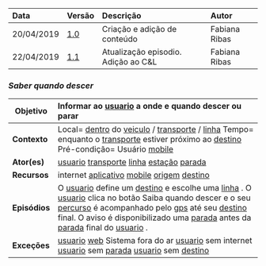 |Data|Versão|Descrição|Autor|
|:---|:---|:---|:---|
|20/04/2019|[1.0](https://github.com/Andre-Eduardo/2019.1-Requisitos-Moovit/tree/master/cenarios/versao%20cenarios%201.0)|Criação e adição de conteúdo|Fabiana Ribas|
|22/04/2019|[1.1](https://github.com/Andre-Eduardo/2019.1-Requisitos-Moovit/tree/master/cenarios/versao%20cenarios%201.1)|Atualização episodio. Adição ao C&L|Fabiana Ribas|


### ***<a name="Saber Quando Descer">Saber quando descer</a>***

|**Objetivo**|Informar ao [usuario](https://github.com/Andre-Eduardo/2019.1-Requisitos-Moovit/wiki/L65-Usu%C3%A1rio) a onde e  quando descer ou parar |
|--|:--|
|**Contexto**|Local= [dentro](https://github.com/Andre-Eduardo/2019.1-Requisitos-Moovit/wiki/L01---a-bordo) do [veiculo](https://github.com/Andre-Eduardo/2019.1-Requisitos-Moovit/wiki/L66-Veiculo) / [transporte](https://github.com/Andre-Eduardo/2019.1-Requisitos-Moovit/wiki/L63---transporte) / [linha](https://github.com/Andre-Eduardo/2019.1-Requisitos-Moovit/wiki/L27---linha) Tempo= enquanto o [transporte](https://github.com/Andre-Eduardo/2019.1-Requisitos-Moovit/wiki/L63---transporte) estiver próximo ao [destino](https://github.com/Andre-Eduardo/2019.1-Requisitos-Moovit/wiki/L14---destino) Pré-condição= Usuário [mobile](https://github.com/Andre-Eduardo/2019.1-Requisitos-Moovit/wiki/L03---aplica%C3%A7ao-mobile) |
|**Ator(es)**|[usuario](https://github.com/Andre-Eduardo/2019.1-Requisitos-Moovit/wiki/L65-Usu%C3%A1rio) [transporte](https://github.com/Andre-Eduardo/2019.1-Requisitos-Moovit/wiki/L63---transporte) [linha](https://github.com/Andre-Eduardo/2019.1-Requisitos-Moovit/wiki/L27---linha) [estação](https://github.com/Andre-Eduardo/2019.1-Requisitos-Moovit/wiki/L18---esta%C3%A7%C3%A3o) [parada](https://github.com/Andre-Eduardo/2019.1-Requisitos-Moovit/wiki/L41---parada) |
|**Recursos**|internet [aplicativo](https://github.com/Andre-Eduardo/2019.1-Requisitos-Moovit/wiki/L03---aplica%C3%A7ao-mobile) [mobile](https://github.com/Andre-Eduardo/2019.1-Requisitos-Moovit/wiki/L03---aplica%C3%A7ao-mobile) [origem](https://github.com/Andre-Eduardo/2019.1-Requisitos-Moovit/wiki/L40---origem) [destino](https://github.com/Andre-Eduardo/2019.1-Requisitos-Moovit/wiki/L14---destino) |
|**Episódios**|O [usuario](https://github.com/Andre-Eduardo/2019.1-Requisitos-Moovit/wiki/L65-Usu%C3%A1rio) define um [destino](https://github.com/Andre-Eduardo/2019.1-Requisitos-Moovit/wiki/L14---destino) e escolhe uma [linha](https://github.com/Andre-Eduardo/2019.1-Requisitos-Moovit/wiki/L27---linha) . O [usuario](https://github.com/Andre-Eduardo/2019.1-Requisitos-Moovit/wiki/L65-Usu%C3%A1rio) clica no botão Saiba quando descer e o seu [percurso](https://github.com/Andre-Eduardo/2019.1-Requisitos-Moovit/wiki/L50---percurso) é acompanhado pelo [gps](https://github.com/Andre-Eduardo/2019.1-Requisitos-Moovit/wiki/L21---gps) até seu [destino](https://github.com/Andre-Eduardo/2019.1-Requisitos-Moovit/wiki/L14---destino) final. O aviso é disponibilizado uma [parada](https://github.com/Andre-Eduardo/2019.1-Requisitos-Moovit/wiki/L41---parada) antes da [parada](https://github.com/Andre-Eduardo/2019.1-Requisitos-Moovit/wiki/L41---parada) final do [usuario](https://github.com/Andre-Eduardo/2019.1-Requisitos-Moovit/wiki/L65-Usu%C3%A1rio) . |
|**Exceções**|[usuario](https://github.com/Andre-Eduardo/2019.1-Requisitos-Moovit/wiki/L65-Usu%C3%A1rio) [web](https://github.com/Andre-Eduardo/2019.1-Requisitos-Moovit/wiki/L04--Aplica%C3%A7%C3%A3o-Web) Sistema fora do ar [usuario](https://github.com/Andre-Eduardo/2019.1-Requisitos-Moovit/wiki/L65-Usu%C3%A1rio) sem internet [usuario](https://github.com/Andre-Eduardo/2019.1-Requisitos-Moovit/wiki/L65-Usu%C3%A1rio) sem [parada](https://github.com/Andre-Eduardo/2019.1-Requisitos-Moovit/wiki/L41---parada) [usuario](https://github.com/Andre-Eduardo/2019.1-Requisitos-Moovit/wiki/L65-Usu%C3%A1rio) sem [destino](https://github.com/Andre-Eduardo/2019.1-Requisitos-Moovit/wiki/L14---destino) |
<br><br>